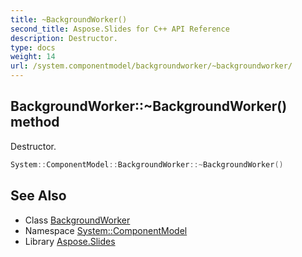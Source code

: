 ```yaml
---
title: ~BackgroundWorker()
second_title: Aspose.Slides for C++ API Reference
description: Destructor.
type: docs
weight: 14
url: /system.componentmodel/backgroundworker/~backgroundworker/
---
```

## BackgroundWorker::~BackgroundWorker() method


Destructor.

```cpp
System::ComponentModel::BackgroundWorker::~BackgroundWorker()
```

## See Also

* Class [BackgroundWorker](../)
* Namespace [System::ComponentModel](../../)
* Library [Aspose.Slides](../../../)